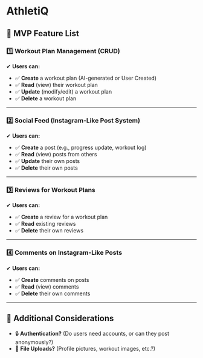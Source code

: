 # AthletiQ

## 📌 MVP Feature List

### 1️⃣ Workout Plan Management (CRUD)
✔ **Users can:**
- ✅ **Create** a workout plan (AI-generated or User Created)
- ✅ **Read** (view) their workout plan
- ✅ **Update** (modify/edit) a workout plan
- ✅ **Delete** a workout plan

---

### 2️⃣ Social Feed (Instagram-Like Post System)
✔ **Users can:**
- ✅ **Create** a post (e.g., progress update, workout log)
- ✅ **Read** (view) posts from others
- ✅ **Update** their own posts
- ✅ **Delete** their own posts

---

### 3️⃣ Reviews for Workout Plans
✔ **Users can:**
- ✅ **Create** a review for a workout plan
- ✅ **Read** existing reviews
- ✅ **Delete** their own reviews

---

### 4️⃣ Comments on Instagram-Like Posts
✔ **Users can:**
- ✅ **Create** comments on posts
- ✅ **Read** (view) comments
- ✅ **Delete** their own comments

---

## 🚀 Additional Considerations
- 🔒 **Authentication?** (Do users need accounts, or can they post anonymously?)
- 📸 **File Uploads?** (Profile pictures, workout images, etc.?)
